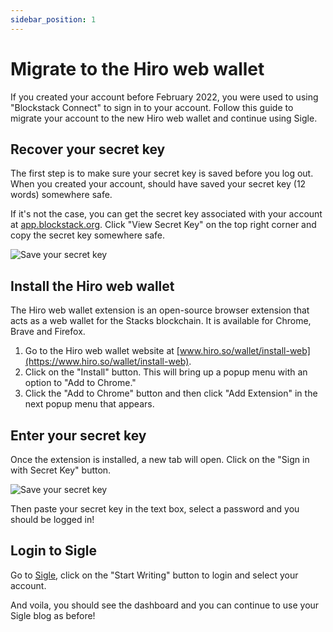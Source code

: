 ```yaml
---
sidebar_position: 1
---
```


# Migrate to the Hiro web wallet

If you created your account before February 2022, you were used to using "Blockstack Connect" to sign in to your account. Follow this guide to migrate your account to the new Hiro web wallet and continue using Sigle.

## Recover your secret key

The first step is to make sure your secret key is saved before you log out. When you created your account, should have saved your secret key (12 words) somewhere safe.

If it's not the case, you can get the secret key associated with your account at [app.blockstack.org](https://app.blockstack.org/). Click "View Secret Key" on the top right corner and copy the secret key somewhere safe.

![Save your secret key](/img/save-secret-key.png)

## Install the Hiro web wallet

The Hiro web wallet extension is an open-source browser extension that acts as a web wallet for the Stacks blockchain. It is available for Chrome, Brave and Firefox.

1. Go to the Hiro web wallet website at [www.hiro.so/wallet/install-web](https://www.hiro.so/wallet/install-web).
2. Click on the "Install" button. This will bring up a popup menu with an option to "Add to Chrome."
3. Click the "Add to Chrome" button and then click "Add Extension" in the next popup menu that appears.

## Enter your secret key

Once the extension is installed, a new tab will open. Click on the "Sign in with Secret Key" button.

![Save your secret key](/img/sign-in-hiro-wallet.png)

Then paste your secret key in the text box, select a password and you should be logged in!

## Login to Sigle

Go to [Sigle](https://app.sigle.io/), click on the "Start Writing" button to login and select your account.

And voila, you should see the dashboard and you can continue to use your Sigle blog as before!
